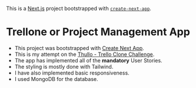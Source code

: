 This is a [Next.js](https://nextjs.org/) project bootstrapped with [`create-next-app`](https://github.com/vercel/next.js/tree/canary/packages/create-next-app).
# Trellone or Project Management App

* This project was bootstrapped with [Create Next App](https://github.com/vercel/next.js/tree/canary/packages/create-next-app).
* This is my attempt on the [Thullo - Trello Clone Challenge](https://devchallenges.io/challenges/wP0LbGgEeKhpFHUpPpDh). 
* The app has implemented all of the **mandatory** User Stories.
* The styling is mostly done with Tailwind.
* I have also implemented basic responsiveness.
* I used MongoDB for the database.
